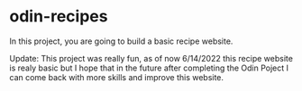 # odin-recipes
In this project, you are going to build a basic recipe website.

Update:
    This project was really fun, as of now 6/14/2022 this recipe website is realy basic but I hope that in the future after completing the Odin Poject I can come back with more skills and improve this website.
